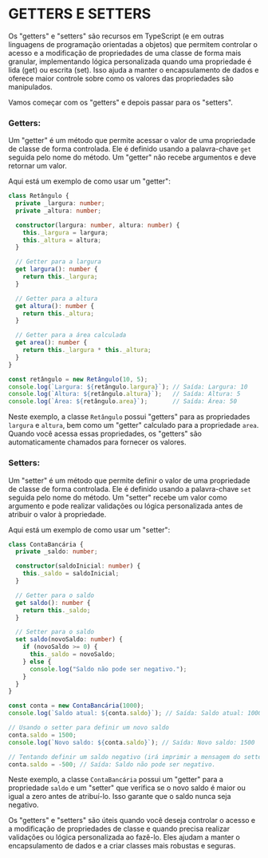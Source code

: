 # GETTERS E SETTERS
Os "getters" e "setters" são recursos em TypeScript (e em outras linguagens de programação orientadas a objetos) que permitem controlar o acesso e a modificação de propriedades de uma classe de forma mais granular, implementando lógica personalizada quando uma propriedade é lida (get) ou escrita (set). Isso ajuda a manter o encapsulamento de dados e oferece maior controle sobre como os valores das propriedades são manipulados.

Vamos começar com os "getters" e depois passar para os "setters".

### Getters:

Um "getter" é um método que permite acessar o valor de uma propriedade de classe de forma controlada. Ele é definido usando a palavra-chave `get` seguida pelo nome do método. Um "getter" não recebe argumentos e deve retornar um valor.

Aqui está um exemplo de como usar um "getter":

```typescript
class Retângulo {
  private _largura: number;
  private _altura: number;

  constructor(largura: number, altura: number) {
    this._largura = largura;
    this._altura = altura;
  }

  // Getter para a largura
  get largura(): number {
    return this._largura;
  }

  // Getter para a altura
  get altura(): number {
    return this._altura;
  }

  // Getter para a área calculada
  get area(): number {
    return this._largura * this._altura;
  }
}

const retângulo = new Retângulo(10, 5);
console.log(`Largura: ${retângulo.largura}`); // Saída: Largura: 10
console.log(`Altura: ${retângulo.altura}`);   // Saída: Altura: 5
console.log(`Área: ${retângulo.area}`);       // Saída: Área: 50
```

Neste exemplo, a classe `Retângulo` possui "getters" para as propriedades `largura` e `altura`, bem como um "getter" calculado para a propriedade `area`. Quando você acessa essas propriedades, os "getters" são automaticamente chamados para fornecer os valores.

### Setters:

Um "setter" é um método que permite definir o valor de uma propriedade de classe de forma controlada. Ele é definido usando a palavra-chave `set` seguida pelo nome do método. Um "setter" recebe um valor como argumento e pode realizar validações ou lógica personalizada antes de atribuir o valor à propriedade.

Aqui está um exemplo de como usar um "setter":

```typescript
class ContaBancária {
  private _saldo: number;

  constructor(saldoInicial: number) {
    this._saldo = saldoInicial;
  }

  // Getter para o saldo
  get saldo(): number {
    return this._saldo;
  }

  // Setter para o saldo
  set saldo(novoSaldo: number) {
    if (novoSaldo >= 0) {
      this._saldo = novoSaldo;
    } else {
      console.log("Saldo não pode ser negativo.");
    }
  }
}

const conta = new ContaBancária(1000);
console.log(`Saldo atual: ${conta.saldo}`); // Saída: Saldo atual: 1000

// Usando o setter para definir um novo saldo
conta.saldo = 1500;
console.log(`Novo saldo: ${conta.saldo}`); // Saída: Novo saldo: 1500

// Tentando definir um saldo negativo (irá imprimir a mensagem do setter)
conta.saldo = -500; // Saída: Saldo não pode ser negativo.
```

Neste exemplo, a classe `ContaBancária` possui um "getter" para a propriedade `saldo` e um "setter" que verifica se o novo saldo é maior ou igual a zero antes de atribuí-lo. Isso garante que o saldo nunca seja negativo.

Os "getters" e "setters" são úteis quando você deseja controlar o acesso e a modificação de propriedades de classe e quando precisa realizar validações ou lógica personalizada ao fazê-lo. Eles ajudam a manter o encapsulamento de dados e a criar classes mais robustas e seguras.